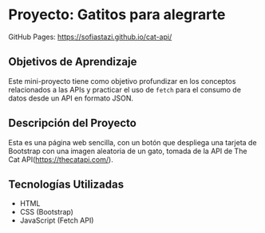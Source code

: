# Proyecto: Gatitos para alegrarte
GitHub Pages: https://sofiastazi.github.io/cat-api/

## Objetivos de Aprendizaje
Este mini-proyecto tiene como objetivo profundizar en los conceptos relacionados a las APIs y practicar el uso de `fetch` para el consumo de datos desde un API en formato JSON.

## Descripción del Proyecto
Esta es una página web sencilla, con un botón que despliega una tarjeta de Bootstrap con una imagen aleatoria de un gato, tomada de la API de The Cat API(https://thecatapi.com/).

## Tecnologías Utilizadas
- HTML
- CSS (Bootstrap)
- JavaScript (Fetch API)
